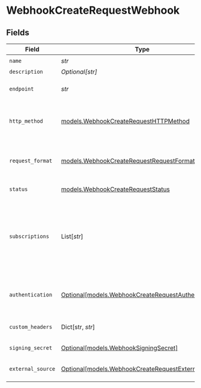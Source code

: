 # WebhookCreateRequestWebhook


## Fields

| Field                                                                                                                                                                                                                       | Type                                                                                                                                                                                                                        | Required                                                                                                                                                                                                                    | Description                                                                                                                                                                                                                 |
| --------------------------------------------------------------------------------------------------------------------------------------------------------------------------------------------------------------------------- | --------------------------------------------------------------------------------------------------------------------------------------------------------------------------------------------------------------------------- | --------------------------------------------------------------------------------------------------------------------------------------------------------------------------------------------------------------------------- | --------------------------------------------------------------------------------------------------------------------------------------------------------------------------------------------------------------------------- |
| `name`                                                                                                                                                                                                                      | *str*                                                                                                                                                                                                                       | :heavy_check_mark:                                                                                                                                                                                                          | Webhook name                                                                                                                                                                                                                |
| `description`                                                                                                                                                                                                               | *Optional[str]*                                                                                                                                                                                                             | :heavy_minus_sign:                                                                                                                                                                                                          | Webhook description                                                                                                                                                                                                         |
| `endpoint`                                                                                                                                                                                                                  | *str*                                                                                                                                                                                                                       | :heavy_check_mark:                                                                                                                                                                                                          | The destination URL that the webhook notifies when Zendesk events occur                                                                                                                                                     |
| `http_method`                                                                                                                                                                                                               | [models.WebhookCreateRequestHTTPMethod](../models/webhookcreaterequesthttpmethod.md)                                                                                                                                        | :heavy_check_mark:                                                                                                                                                                                                          | HTTP method used for the webhook's requests. To subscribe the webhook to Zendesk events, this must be "POST"                                                                                                                |
| `request_format`                                                                                                                                                                                                            | [models.WebhookCreateRequestRequestFormat](../models/webhookcreaterequestrequestformat.md)                                                                                                                                  | :heavy_check_mark:                                                                                                                                                                                                          | The format of the data that the webhook will send. To subscribe the webhook to Zendesk events, this must be "json"                                                                                                          |
| `status`                                                                                                                                                                                                                    | [models.WebhookCreateRequestStatus](../models/webhookcreaterequeststatus.md)                                                                                                                                                | :heavy_check_mark:                                                                                                                                                                                                          | Current status of the webhook                                                                                                                                                                                               |
| `subscriptions`                                                                                                                                                                                                             | List[*str*]                                                                                                                                                                                                                 | :heavy_minus_sign:                                                                                                                                                                                                          | Event subscriptions for the webhook. To subscribe the webhook to Zendesk events, specify one or more event types.<br/>To connect the webhook to a trigger or automation, specify only "conditional_ticket_events" in the array<br/> |
| `authentication`                                                                                                                                                                                                            | [Optional[models.WebhookCreateRequestAuthentication]](../models/webhookcreaterequestauthentication.md)                                                                                                                      | :heavy_minus_sign:                                                                                                                                                                                                          | Adds authentication to the webhook's HTTP requests, if not specified, the webhook will be unauthenticated                                                                                                                   |
| `custom_headers`                                                                                                                                                                                                            | Dict[str, *str*]                                                                                                                                                                                                            | :heavy_minus_sign:                                                                                                                                                                                                          | Custom headers to deliver additional non-credential info to destinations                                                                                                                                                    |
| `signing_secret`                                                                                                                                                                                                            | [Optional[models.WebhookSigningSecret]](../models/webhooksigningsecret.md)                                                                                                                                                  | :heavy_minus_sign:                                                                                                                                                                                                          | Signing secret used to verify webhook requests                                                                                                                                                                              |
| `external_source`                                                                                                                                                                                                           | [Optional[models.WebhookCreateRequestExternalSource]](../models/webhookcreaterequestexternalsource.md)                                                                                                                      | :heavy_minus_sign:                                                                                                                                                                                                          | External source by which a webhook is created, e.g. Zendesk Marketplace                                                                                                                                                     |